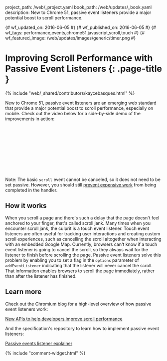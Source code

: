 project_path: /web/_project.yaml
book_path: /web/updates/_book.yaml
description: New to Chrome 51, passive event listeners provide a major potential boost to scroll performance.

{# wf_updated_on: 2016-06-05 #}
{# wf_published_on: 2016-06-05 #}
{# wf_tags: performance,events,chrome51,javascript,scroll,touch #}
{# wf_featured_image: /web/updates/images/generic/timer.png #}

# Improving Scroll Performance with Passive Event Listeners {: .page-title }

{% include "web/_shared/contributors/kaycebasques.html" %}

New to Chrome 51, passive event listeners are an emerging web standard that provide a major potential boost to scroll performance, especially on mobile. Check out the video below for a side-by-side demo of the improvements in action:

<div class="video-wrapper">
  <iframe class="devsite-embedded-youtube-video" data-video-id="65VMej8n23A"
          data-autohide="1" data-showinfo="0" frameborder="0" allowfullscreen>
  </iframe>
</div>

Note: The basic `scroll` event cannot be canceled, so it does not need
  to be set passive. However, you should still [prevent expensive work][mdn-scroll] from being
  completed in the handler.

[mdn-scroll]: https://developer.mozilla.org/en-US/docs/Web/Events/scroll#Example

## How it works

When you scroll a page and there's such a delay that the page doesn't feel anchored to your finger, that's called scroll jank. Many times when you encounter scroll jank, the culprit is a touch event listener. Touch event listeners are often useful for tracking user interactions and creating custom scroll experiences, such as cancelling the scroll altogether when interacting with an embedded Google Map. Currently, browsers can't know if a touch event listener is going to cancel the scroll, so they always wait for the listener to finish before scrolling the page. Passive event listeners solve this problem by enabling you to set a flag in the `options` parameter of `addEventListener`  indicating that the listener will never cancel the scroll. That information enables browsers to scroll the page immediately, rather than after the listener has finished.

## Learn more 

Check out the Chromium blog for a high-level overview of how passive event listeners work:

[New APIs to help developers improve scroll performance](https://blog.chromium.org/2016/05/new-apis-to-help-developers-improve.html)

And the specification's repository to learn how to implement passive event listeners:

[Passive events listener explainer](https://github.com/WICG/EventListenerOptions/blob/gh-pages/explainer.md)



{% include "comment-widget.html" %}
